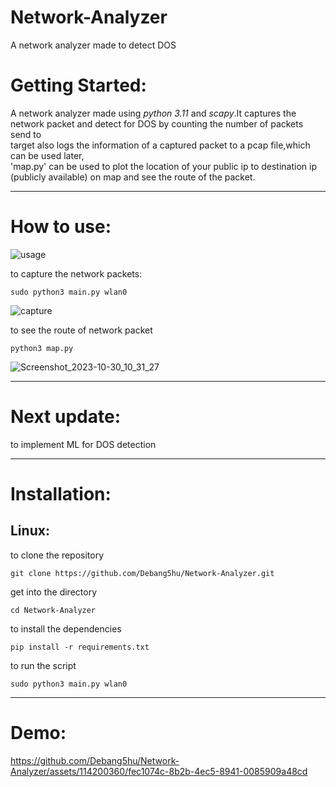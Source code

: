 # Network-Analyzer
A network analyzer made to detect DOS  

# Getting Started: 

A network analyzer made using *python 3.11* and *scapy*.It captures the network packet and detect for DOS by counting the number of packets send to  
target also logs the information of a captured packet to a pcap file,which can be used later,  
'map.py' can be used to plot the location of your public ip to destination ip (publicly available) on map and see the route of the packet.    

-------------------------------------------------------------------------------
# How to use:  

![usage](https://github.com/Debang5hu/Network-Analyzer/assets/114200360/8d43ca3d-8b89-4cda-bb2f-b0e4d74f44c8)  
  

to capture the network packets:  

```
sudo python3 main.py wlan0
```  

![capture](https://github.com/Debang5hu/Network-Analyzer/assets/114200360/739ce9ba-285c-45f4-946e-9a6077569873)  


to see the route of network packet  

```
python3 map.py  
```

![Screenshot_2023-10-30_10_31_27](https://github.com/Debang5hu/Network-Analyzer/assets/114200360/6891c24f-0a55-45ae-a3bd-5d5eb5d3125a)  

-----------------------------------------------------------------------------------  
# Next update:  

to implement ML for DOS detection  

-----------------------------------------------------------------------------------
# Installation:  

## Linux:  

to clone the repository  

```
git clone https://github.com/Debang5hu/Network-Analyzer.git
```  

get into the directory
```
cd Network-Analyzer 
```  

to install the dependencies  

```
pip install -r requirements.txt 
```  

to run the script  

```
sudo python3 main.py wlan0
```



-----------------------------------------------------------------------------------
# Demo:  

https://github.com/Debang5hu/Network-Analyzer/assets/114200360/fec1074c-8b2b-4ec5-8941-0085909a48cd  











